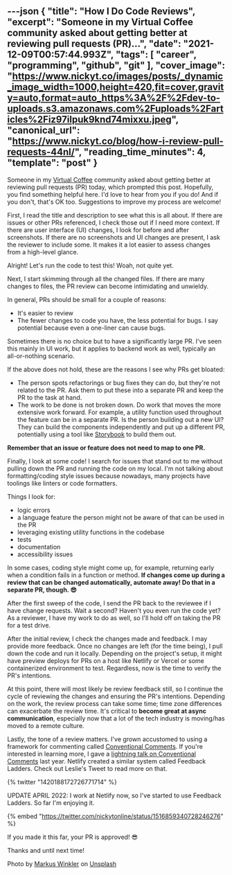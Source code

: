 ---json
{
  "title": "How I Do Code Reviews",
  "excerpt": "Someone in my Virtual Coffee community asked about getting better at reviewing pull requests (PR)...",
  "date": "2021-12-09T00:57:44.993Z",
  "tags": [
    "career",
    "programming",
    "github",
    "git"
  ],
  "cover_image": "https://www.nickyt.co/images/posts/_dynamic_image_width=1000,height=420,fit=cover,gravity=auto,format=auto_https%3A%2F%2Fdev-to-uploads.s3.amazonaws.com%2Fuploads%2Farticles%2Fiz97ilpuk9knd74mixxu.jpeg",
  "canonical_url": "https://www.nickyt.co/blog/how-i-review-pull-requests-44nl/",
  "reading_time_minutes": 4,
  "template": "post"
}
---

Someone in my [Virtual Coffee](https://virtualcoffee.io) community asked about getting better at reviewing pull requests (PR) today, which prompted this post. Hopefully, you find something helpful here. I'd love to hear from you if you do! And if you don't, that's OK too. Suggestions to improve my process are welcome!

First, I read the title and description to see what this is all about. If there are issues or other PRs referenced, I check those out if I need more context. If there are user interface (UI) changes, I look for before and after screenshots. If there are no screenshots and UI changes are present, I ask the reviewer to include some. It makes it a lot easier to assess changes from a high-level glance.

Alright! Let's run the code to test this! Woah, not quite yet.

Next, I start skimming through all the changed files. If there are many changes to files, the PR review can become intimidating and unwieldy.

In general, PRs should be small for a couple of reasons:

- It's easier to review
- The fewer changes to code you have, the less potential for bugs. I say potential because even a one-liner can cause bugs.

Sometimes there is no choice but to have a significantly large PR. I've seen this mainly in UI work, but it applies to backend work as well, typically an all-or-nothing scenario.

If the above does not hold, these are the reasons I see why PRs get bloated:

- The person spots refactorings or bug fixes they can do, but they're not related to the PR. Ask them to put these into a separate PR and keep the PR to the task at hand.
- The work to be done is not broken down. Do work that moves the more extensive work forward. For example, a utility function used throughout the feature can be in a separate PR. Is the person building out a new UI? They can build the components independently and put up a different PR, potentially using a tool like [Storybook](https://virtualcoffee.io) to build them out.

**Remember that an issue or feature does not need to map to one PR.**

Finally, I look at some code! I search for issues that stand out to me without pulling down the PR and running the code on my local. I'm not talking about formatting/coding style issues because nowadays, many projects have toolings like linters or code formatters.

Things I look for:

- logic errors
- a language feature the person might not be aware of that can be used in the PR
- leveraging existing utility functions in the codebase
- tests
- documentation
- accessibility issues

In some cases, coding style might come up, for example, returning early when a condition fails in a function or method. **If changes come up during a review that can be changed automatically, automate away! Do that in a separate PR, though. 😎**

After the first sweep of the code, I send the PR back to the reviewee if I have change requests. Wait a second? Haven't you even run the code yet? As a reviewer, I have my work to do as well, so I'll hold off on taking the PR for a test drive.

After the initial review, I check the changes made and feedback. I may provide more feedback. Once no changes are left (for the time being), I pull down the code and run it locally. Depending on the project's setup, it might have preview deploys for PRs on a host like Netlify or Vercel or some containerized environment to test. Regardless, now is the time to verify the PR's intentions.

At this point, there will most likely be review feedback still, so I continue the cycle of reviewing the changes and ensuring the PR's intentions. Depending on the work, the review process can take some time; time zone differences can exacerbate the review time. It's critical to **become great at async communication**, especially now that a lot of the tech industry is moving/has moved to a remote culture.

Lastly, the tone of a review matters. I've grown accustomed to using a framework for commenting called [Conventional Comments](https://conventionalcomments.org). If you're interested in learning more, I gave a [lightning talk on Conventional Comments](https://www.iamdeveloper.com/pages/talks/#heading-words-matter:-conventional-comments) last year. Netlify created a similar system called Feedback Ladders. Check out Leslie's Tweet to read more on that.

{% twitter "1420188172726771714" %}

UPDATE APRIL 2022: I work at Netlify now, so I've started to use Feedback Ladders. So far I'm enjoying it.

{% embed "https://twitter.com/nickytonline/status/1516859340728246276" %}

If you made it this far, your PR is approved! 😎

Thanks and until next time!

Photo by <a href="https://unsplash.com/@markuswinkler?utm_source=unsplash&utm_medium=referral&utm_content=creditCopyText">Markus Winkler</a> on <a href="https://unsplash.com/s/photos/review?utm_source=unsplash&utm_medium=referral&utm_content=creditCopyText">Unsplash</a>
